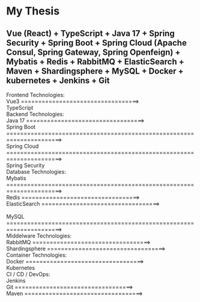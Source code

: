 # My Thesis
## Vue (React) + TypeScript + Java 17 + Spring Security + Spring Boot + Spring Cloud (Apache Consul, Spring Gateway, Spring Openfeign) + Mybatis + Redis + RabbitMQ + ElasticSearch + Maven + Shardingsphere + MySQL + Docker + kubernetes + Jenkins + Git

Frontend Technologies: <br> 
                        Vue3              ==================================> <br> 
                        TypeScript <br> 
Backend Technologies: <br> 
                        Java 17           ==================================> <br> 
                        Spring Boot       ======================================================================> <br> 
                        Spring Cloud      ======================================================================> <br> 
                        Spring Security  <br> 
Database Technologies: <br> 
                        Mybatis           ======================================================================> <br> 
                        Redis             ==================================> <br> 
                        ElasticSearch     ==================================> <br>  
                        MySQL             ======================================================================> <br> 
Middelware Technologies: <br> 
                        RabbitMQ          ==================================> <br> 
                        Shardingsphere    ==================================> <br> 
Container Technologies: <br>
                        Docker            ==================================> <br> 
                        Kubernetes <br> 
CI / CD / DevOps: <br> 
                        Jenkins <br> 
                        Git               ==================================> <br> 
                        Maven             ==================================> <br> 

